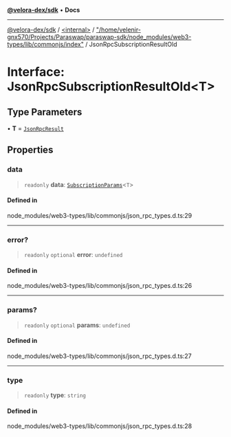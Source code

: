 [**@velora-dex/sdk**](../../../../README.md) • **Docs**

***

[@velora-dex/sdk](../../../../globals.md) / [\<internal\>](../../../README.md) / ["/home/velenir-gnx570/Projects/Paraswap/paraswap-sdk/node\_modules/web3-types/lib/commonjs/index"](../README.md) / JsonRpcSubscriptionResultOld

# Interface: JsonRpcSubscriptionResultOld\<T\>

## Type Parameters

• **T** = [`JsonRpcResult`](../../../type-aliases/JsonRpcResult.md)

## Properties

### data

> `readonly` **data**: [`SubscriptionParams`](SubscriptionParams.md)\<`T`\>

#### Defined in

node\_modules/web3-types/lib/commonjs/json\_rpc\_types.d.ts:29

***

### error?

> `readonly` `optional` **error**: `undefined`

#### Defined in

node\_modules/web3-types/lib/commonjs/json\_rpc\_types.d.ts:26

***

### params?

> `readonly` `optional` **params**: `undefined`

#### Defined in

node\_modules/web3-types/lib/commonjs/json\_rpc\_types.d.ts:27

***

### type

> `readonly` **type**: `string`

#### Defined in

node\_modules/web3-types/lib/commonjs/json\_rpc\_types.d.ts:28
